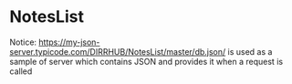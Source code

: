 # NotesList

Notice:
https://my-json-server.typicode.com/DIRRHUB/NotesList/master/db.json/ is used as a sample of server which contains JSON and provides it when a request is called
